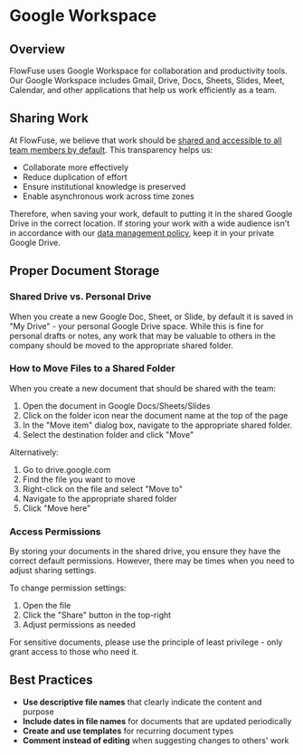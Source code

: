 # Google Workspace

## Overview

FlowFuse uses Google Workspace for collaboration and productivity tools. Our Google Workspace includes Gmail, Drive, Docs, Sheets, Slides, Meet, Calendar, and other applications that help us work efficiently as a team.

## Sharing Work

At FlowFuse, we believe that work should be [shared and accessible to all team members by default](https://flowfuse.com/handbook/company/security/data-management/). This transparency helps us:

* Collaborate more effectively  
* Reduce duplication of effort  
* Ensure institutional knowledge is preserved  
* Enable asynchronous work across time zones

Therefore, when saving your work, default to putting it in the shared Google Drive in the correct location. If storing your work with a wide audience isn't in accordance with our [data management policy](https://flowfuse.com/handbook/company/security/data-management/), keep it in your private Google Drive.

## Proper Document Storage

### Shared Drive vs. Personal Drive

When you create a new Google Doc, Sheet, or Slide, by default it is saved in "My Drive" \- your personal Google Drive space. While this is fine for personal drafts or notes, any work that may be valuable to others in the company should be moved to the appropriate shared folder.

### How to Move Files to a Shared Folder 

When you create a new document that should be shared with the team:

1. Open the document in Google Docs/Sheets/Slides  
2. Click on the folder icon near the document name at the top of the page  
3. In the "Move item" dialog box, navigate to the appropriate shared folder.  
4. Select the destination folder and click "Move"

Alternatively:

1. Go to drive.google.com  
2. Find the file you want to move  
3. Right-click on the file and select "Move to"  
4. Navigate to the appropriate shared folder  
5. Click "Move here"

### Access Permissions

By storing your documents in the shared drive, you ensure they have the correct default permissions. However, there may be times when you need to adjust sharing settings.

To change permission settings:

1. Open the file  
2. Click the "Share" button in the top-right  
3. Adjust permissions as needed

For sensitive documents, please use the principle of least privilege \- only grant access to those who need it.

## Best Practices

* **Use descriptive file names** that clearly indicate the content and purpose  
* **Include dates in file names** for documents that are updated periodically  
* **Create and use templates** for recurring document types  
* **Comment instead of editing** when suggesting changes to others' work
